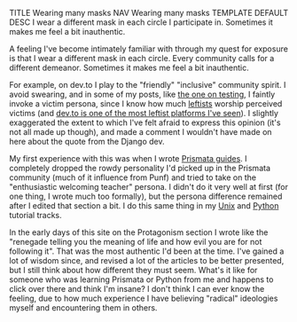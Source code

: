 TITLE Wearing many masks
NAV Wearing many masks
TEMPLATE DEFAULT
DESC I wear a different mask in each circle I participate in. Sometimes it makes me feel a bit inauthentic.

A feeling I've become intimately familiar with through my quest for exposure is that I wear a different mask in each circle. Every community calls for a different demeanor. Sometimes it makes me feel a bit inauthentic.

For example, on dev.to I play to the "friendly" "inclusive" community spirit. I avoid swearing, and in some of my posts, like [the one on testing](https://dev.to/yujiri8/change-my-mind-tests-are-overrated-2n0j), I faintly invoke a victim persona, since I know how much [leftists](/protagonism/left_right) worship perceived victims (and <a rel="nofollow" href="https://dev.to/code-of-conduct">dev.to is one of the most leftist platforms I've seen</a>). I slightly exaggerated the extent to which I've felt afraid to express this opinion (it's not all made up though), and made a comment I wouldn't have made on here about the quote from the Django dev.

My first experience with this was when I wrote [Prismata guides](/prismata/). I completely dropped the rowdy personality I'd picked up in the Prismata community (much of it influence from Punf) and tried to take on the "enthusiastic welcoming teacher" persona. I didn't do it very well at first (for one thing, I wrote much too formally), but the persona difference remained after I edited that section a bit. I do this same thing in my [Unix](/software/why_unix) and [Python](/software/pythontut1) tutorial tracks.

In the early days of this site on the Protagonism section I wrote like the "renegade telling you the meaning of life and how evil you are for not following it". That was the most authentic I'd been at the time. I've gained a lot of wisdom since, and revised a lot of the articles to be better presented, but I still think about how different they must seem. What's it like for someone who was learning Prismata or Python from me and happens to click over there and think I'm insane? I don't think I can ever know the feeling, due to how much experience I have believing "radical" ideologies myself and encountering them in others.
